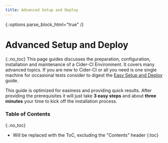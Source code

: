 ```yaml
---
title: Advanced Setup and Deploy
---
```

{::options parse_block_html="true" /}

# Advanced Setup and Deploy
{:.no_toc}
This page guides discusses the preparation, configuration, installation and
maintenance of a Cider-CI Environment. It covers many advanced topics. If you
are new to Cider-CI or all you need is one single machine for occasional
tests consider to digest the [Easy Setup and Deploy]() guide.

This guide is optimized for easiness and providing quick results. After
providing the prerequisites it will just take **3 easy steps** and about
**three minutes** your time to kick off the installation process.

### Table of Contents
{:.no_toc}
* Will be replaced with the ToC, excluding the "Contents" header
{:toc}



  [Easy Setup and Deploy]: /installation/setup_and_deploy.md
